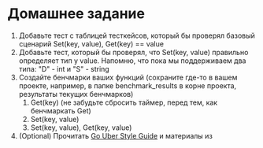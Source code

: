 # Домашнее задание

1. Добавьте тест с таблицей тесткейсов, который бы проверял базовый сценарий Set(key, value), Get(key) == value
2. Добавьте тест, который бы проверял, что Set(key, value) правильно определяет тип у value. Напомню, что пока мы поддерживаем два типа: "D" - int и "S" - string
3. Создайте бенчмарки ваших функций (сохраните где-то в вашем проекте, например, в папке benchmark_results в корне проекта, результаты текущих бенчмарков)
   1. Get(key) (не забудьте сбросить таймер, перед тем, как бенчмаркать Get)
   2. Set(key, value)
   3. Set(key, value), Get(key, value)
4. (Optional) Прочитать [Go Uber Style Guide](https://github.com/uber-go/guide) и материалы из
